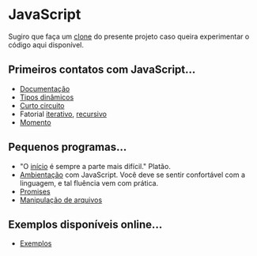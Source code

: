 # JavaScript
Sugiro que faça um [clone](https://asciinema.org/a/161953) do presente projeto caso queira experimentar o código aqui disponível.

## Primeiros contatos com JavaScript...
- [Documentação](https://runkit.com/kyriosdata/documentacao)
- [Tipos dinâmicos](https://runkit.com/kyriosdata/tipo-dinamico)
- [Curto circuito](https://runkit.com/kyriosdata/short-circuit)
- Fatorial [iterativo](https://runkit.com/kyriosdata/fatorial-iterativo), [recursivo](https://runkit.com/kyriosdata/fatorial-recursivo)
- [Momento](https://runkit.com/kyriosdata/moment-js-exemplo)

## Pequenos programas...
- "O [início](inicio) é sempre a parte mais difícil." Platão.
- [Ambientação](ambientacao) com JavaScript. Você deve se sentir confortável com a linguagem, e tal fluência vem com prática.
- [Promises](promises)
- [Manipulação de arquivos](filesystem)


## Exemplos disponíveis online...
- [Exemplos](exemplos)

